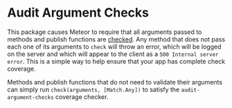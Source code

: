 # Audit Argument Checks


This package causes Meteor to require that all arguments passed to methods and
publish functions are [checked](#check). Any method that does not pass each
one of its arguments to `check` will throw an error, which will be logged on the
server and which will appear to the client as a
`500 Internal server error`. This is a simple way to help ensure that your
app has complete check coverage.

Methods and publish functions that do not need to validate their arguments can
simply run `check(arguments, [Match.Any])` to satisfy the
`audit-argument-checks` coverage checker.
